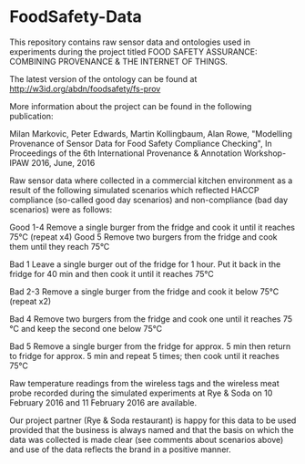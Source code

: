 # FoodSafety-Data

This repository contains raw sensor data and ontologies used in experiments during the project titled FOOD SAFETY ASSURANCE: COMBINING PROVENANCE & THE INTERNET OF THINGS. 

The latest version of the ontology can be found at http://w3id.org/abdn/foodsafety/fs-prov

More information about the project can be found in the following publication:

Milan Markovic, Peter Edwards, Martin Kollingbaum, Alan Rowe, "Modelling Provenance of Sensor Data for Food Safety Compliance Checking", In Proceedings of the 6th International Provenance & Annotation Workshop-IPAW 2016, June, 2016 

Raw sensor data where collected in a commercial kitchen environment as a result of the following simulated scenarios which reflected HACCP compliance (so-called good day scenarios) and non-compliance (bad day scenarios) were as follows:

Good
1-4
Remove a single burger from the fridge and cook it until it reaches 75°C  (repeat x4)
Good
5
Remove two burgers from the fridge and cook them until they reach 75°C


Bad
1
Leave a single burger out of the fridge for 1 hour. Put it back in the fridge for 40 min and then cook it until it reaches 75°C

Bad
2-3
Remove a single burger from the fridge and cook it below 75°C (repeat x2)

Bad
4
Remove two burgers from the fridge and cook one until it reaches 75 °C and keep the second one below 75°C

Bad
5
Remove a single burger from the fridge for approx. 5 min then return to fridge for approx. 5 min and repeat 5 times; then cook until it reaches 75°C 

Raw temperature readings from the wireless tags and the wireless meat probe recorded during the simulated experiments at Rye & Soda on 10 February 2016 and 11 February 2016 are available. 

Our project partner (Rye & Soda restaurant) is happy for this data to be used provided that the business is always named and that the basis on which the data was collected is made clear (see comments about scenarios above) and use of the data reflects the brand in a positive manner. 

